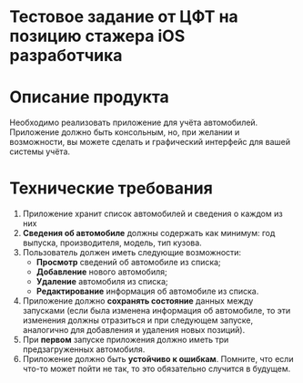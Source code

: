 # Тестовое задание от ЦФТ на позицию стажера iOS разработчика
# Описание продукта
Необходимо реализовать приложение для учёта автомобилей.
Приложение должно быть консольным, но, при желании и возможности, вы можете сделать и графический интерфейс для вашей системы учёта.

# Технические требования
1. Приложение хранит список автомобилей и сведения о каждом из них
2. **Сведения об автомобиле** должны содержать как минимум: год выпуска, производителя, модель, тип кузова.
3. Пользователь должен иметь следующие возможности:
   - **Просмотр** сведений об автомобиле из списка;
   - **Добавление** нового автомобиля;
   - **Удаление** автомобиля из списка;
   - **Редактирование** информация об автомобиле из списка.
4. Приложение должно **сохранять состояние** данных между запусками (если была изменена информация об автомобиле, то эти изменения должны отразиться и при следующем запуске, аналогично для добавления и удаления новых позиций).
5. При **первом** запуске приложения должно иметь три предзагруженных автомобиля.
6. Приложение должно быть **устойчиво к ошибкам**. Помните, что если что-то может пойти не так, то это обязательно случится в будущем.
